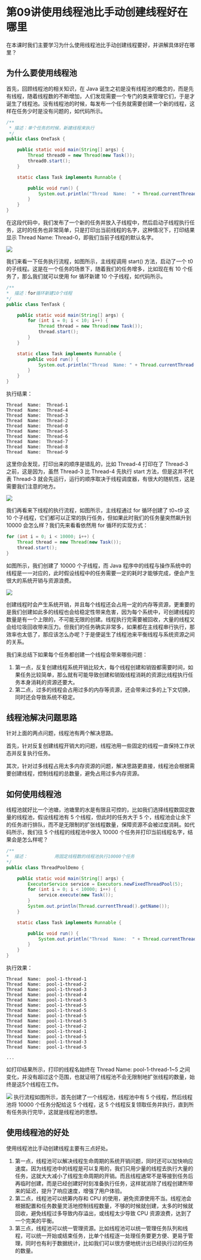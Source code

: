 # 第09讲使用线程池比手动创建线程好在哪里

在本课时我们主要学习为什么使用线程池比手动创建线程要好，并讲解具体好在哪里？

## 为什么要使用线程池

首先，回顾线程池的相关知识，在 Java 诞生之初是没有线程池的概念的，而是先有线程，随着线程数的不断增加，人们发现需要一个专门的类来管理它们，于是才诞生了线程池。没有线程池的时候，每发布一个任务就需要创建一个新的线程，这样在任务少时是没有问题的，如代码所示。

```java
/**
 * 描述：单个任务的时候，新建线程来执行
 */
public class OneTask {

    public static void main(String[] args) {
        Thread thread0 = new Thread(new Task());
        thread0.start();
    }

    static class Task implements Runnable {

        public void run() {
            System.out.println("Thread  Name:  " + Thread.currentThread().getName());
        }
    }
}
```

在这段代码中，我们发布了一个新的任务并放入子线程中，然后启动子线程执行任务，这时的任务也非常简单，只是打印出当前线程的名字，这种情况下，打印结果显示 Thread Name: Thread-0，即我们当前子线程的默认名字。

![](https://cdn.malinkang.com/images/currency/202112161052284.png)

我们来看一下任务执行流程，如图所示，主线程调用 start() 方法，启动了一个 t0 的子线程。这是在一个任务的场景下，随着我们的任务增多，比如现在有 10 个任务了，那么我们就可以使用 for 循环新建 10 个子线程，如代码所示。

```java
/**  
*  描述：for循环新建10个线程  
*/  
public class TenTask {

    public static void main(String[] args) {
        for (int i = 0; i < 10; i++) {
            Thread thread = new Thread(new Task());
            thread.start();
        }
    }

    static class Task implements Runnable {
        public void run() {
            System.out.println("Thread  Name: " + Thread.currentThread().getName());
        }
    }
}
```

执行结果：

```
Thread  Name:  Thread-1
Thread  Name:  Thread-4
Thread  Name:  Thread-3
Thread  Name:  Thread-2
Thread  Name:  Thread-0
Thread  Name:  Thread-5
Thread  Name:  Thread-6
Thread  Name:  Thread-7
Thread  Name:  Thread-8
Thread  Name:  Thread-9
```

这里你会发现，打印出来的顺序是错乱的，比如 Thread-4 打印在了 Thread-3 之前，这是因为，虽然  Thread-3 比  Thread-4 先执行 start 方法，但是这并不代表  Thread-3 就会先运行，运行的顺序取决于线程调度器，有很大的随机性，这是需要我们注意的地方。

![](https://cdn.malinkang.com/images/currency/202112161052825.png)

我们再看来下线程的执行流程，如图所示，主线程通过 for 循环创建了 t0\~t9 这 10 个子线程，它们都可以正常的执行任务，但如果此时我们的任务量突然飙升到 10000 会怎么样？我们先来看看依然用 for 循环的实现方式：

```java
for (int i = 0; i < 10000; i++) {
    Thread thread = new Thread(new Task());
    thread.start();
}
```

如图所示，我们创建了 10000 个子线程，而 Java 程序中的线程与操作系统中的线程是一一对应的，此时假设线程中的任务需要一定的耗时才能够完成，便会产生很大的系统开销与资源浪费。

![](https://cdn.malinkang.com/images/currency/202112161052853.png)

创建线程时会产生系统开销，并且每个线程还会占用一定的内存等资源，更重要的是我们创建如此多的线程也会给稳定性带来危害，因为每个系统中，可创建线程的数量是有一个上限的，不可能无限的创建。线程执行完需要被回收，大量的线程又会给垃圾回收带来压力。但我们的任务确实非常多，如果都在主线程串行执行，那效率也太低了，那应该怎么办呢？于是便诞生了线程池来平衡线程与系统资源之间的关系。

我们来总结下如果每个任务都创建一个线程会带来哪些问题：

1. 第一点，反复创建线程系统开销比较大，每个线程创建和销毁都需要时间，如果任务比较简单，那么就有可能导致创建和销毁线程消耗的资源比线程执行任务本身消耗的资源还要大。
2. 第二点，过多的线程会占用过多的内存等资源，还会带来过多的上下文切换，同时还会导致系统不稳定。

## 线程池解决问题思路

针对上面的两点问题，线程池有两个解决思路。

首先，针对反复创建线程开销大的问题，线程池用一些固定的线程一直保持工作状态并反复执行任务。

其次，针对过多线程占用太多内存资源的问题，解决思路更直接，线程池会根据需要创建线程，控制线程的总数量，避免占用过多内存资源。

## 如何使用线程池

线程池就好比一个池塘，池塘里的水是有限且可控的，比如我们选择线程数固定数量的线程池，假设线程池有 5 个线程，但此时的任务大于 5 个，线程池会让余下的任务进行排队，而不是无限制的扩张线程数量，保障资源不会被过度消耗。如代码所示，我们往 5 个线程的线程池中放入 10000 个任务并打印当前线程名字，结果会是怎么样呢？

```java
/**  
*  描述：          用固定线程数的线程池执行10000个任务  
*/  
public class ThreadPoolDemo {

    public static void main(String[] args) {
        ExecutorService service = Executors.newFixedThreadPool(5);
        for (int i = 0; i < 10000; i++) {
            service.execute(new Task());
        }
        System.out.println(Thread.currentThread().getName());
    }

    static class Task implements Runnable {

        public void run() {
            System.out.println("Thread  Name:  " + Thread.currentThread().getName());
        }
    }
}
```

执行效果：

```
Thread  Name:  pool-1-thread-1
Thread  Name:  pool-1-thread-2
Thread  Name:  pool-1-thread-3
Thread  Name:  pool-1-thread-4
Thread  Name:  pool-1-thread-5
Thread  Name:  pool-1-thread-5
Thread  Name:  pool-1-thread-5
Thread  Name:  pool-1-thread-5
Thread  Name:  pool-1-thread-5
Thread  Name:  pool-1-thread-2
Thread  Name:  pool-1-thread-1
Thread  Name:  pool-1-thread-5
Thread  Name:  pool-1-thread-3
Thread  Name:  pool-1-thread-5
  
...
```

如打印结果所示，打印的线程名始终在 Thread Name: pool-1-thread-1\~5 之间变化，并没有超过这个范围，也就证明了线程池不会无限制地扩张线程的数量，始终是这5个线程在工作。

![](https://cdn.malinkang.com/images/currency/202112161053085.png)
执行流程如图所示，首先创建了一个线程池，线程池中有 5 个线程，然后线程池将 10000 个任务分配给这 5 个线程，这 5 个线程反复领取任务并执行，直到所有任务执行完毕，这就是线程池的思想。

## 使用线程池的好处

使用线程池比手动创建线程主要有三点好处。

1. 第一点，线程池可以解决线程生命周期的系统开销问题，同时还可以加快响应速度。因为线程池中的线程是可以复用的，我们只用少量的线程去执行大量的任务，这就大大减小了线程生命周期的开销。而且线程通常不是等接到任务后再临时创建，而是已经创建好时刻准备执行任务，这样就消除了线程创建所带来的延迟，提升了响应速度，增强了用户体验。
2. 第二点，线程池可以统筹内存和 CPU 的使用，避免资源使用不当。线程池会根据配置和任务数量灵活地控制线程数量，不够的时候就创建，太多的时候就回收，避免线程过多导致内存溢出，或线程太少导致 CPU 资源浪费，达到了一个完美的平衡。
3. 第三点，线程池可以统一管理资源。比如线程池可以统一管理任务队列和线程，可以统一开始或结束任务，比单个线程逐一处理任务要更方便、更易于管理，同时也有利于数据统计，比如我们可以很方便地统计出已经执行过的任务的数量。
